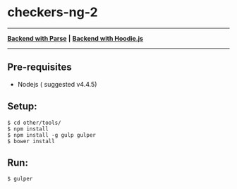 # checkers-ng-2
---
**[Backend with Parse](https://github.com/mrt123/checkers-ng-2/blob/master/other/BACKEND_PARSE.md)** **|**
**[Backend with Hoodie.js](https://github.com/mrt123/checkers-ng-2/blob/master/other/BACKEND_HOODIE.md)**

---


## Pre-requisites
* Nodejs ( suggested v4.4.5)

## Setup:

```
$ cd other/tools/
$ npm install
$ npm install -g gulp gulper
$ bower install
```

## Run:
```
$ gulper
```

